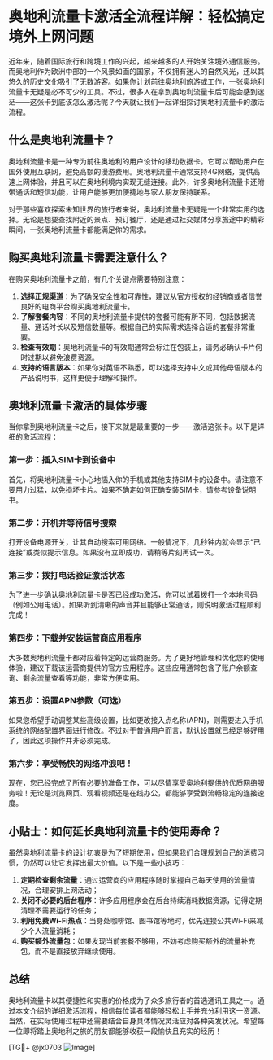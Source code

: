 # 奥地利流量卡激活全流程详解：轻松搞定境外上网问题

近年来，随着国际旅行和跨境工作的兴起，越来越多的人开始关注境外通信服务。而奥地利作为欧洲中部的一个风景如画的国家，不仅拥有迷人的自然风光，还以其悠久的历史文化吸引了无数游客。如果你计划前往奥地利旅游或工作，一张奥地利流量卡无疑是必不可少的工具。不过，很多人在拿到奥地利流量卡后可能会感到迷茫——这张卡到底该怎么激活呢？今天就让我们一起详细探讨奥地利流量卡的激活流程。

## 什么是奥地利流量卡？

奥地利流量卡是一种专为前往奥地利的用户设计的移动数据卡。它可以帮助用户在国外使用互联网，避免高额的漫游费用。奥地利流量卡通常支持4G网络，提供高速上网体验，并且可以在奥地利境内实现无缝连接。此外，许多奥地利流量卡还附带通话和短信功能，让用户能够更加便捷地与家人朋友保持联系。

对于那些喜欢探索未知世界的旅行者来说，奥地利流量卡无疑是一个非常实用的选择。无论是想要查找附近的景点、预订餐厅，还是通过社交媒体分享旅途中的精彩瞬间，一张奥地利流量卡都能满足你的需求。

## 购买奥地利流量卡需要注意什么？

在购买奥地利流量卡之前，有几个关键点需要特别注意：

1. **选择正规渠道**：为了确保安全性和可靠性，建议从官方授权的经销商或者信誉良好的电商平台购买奥地利流量卡。
2. **了解套餐内容**：不同的奥地利流量卡提供的套餐可能有所不同，包括数据流量、通话时长以及短信数量等。根据自己的实际需求选择合适的套餐非常重要。
3. **检查有效期**：奥地利流量卡的有效期通常会标注在包装上，请务必确认卡片何时过期以避免浪费资源。
4. **支持的语言版本**：如果你对英语不熟悉，可以选择支持中文或其他母语版本的产品说明书，这样更便于理解和操作。

## 奥地利流量卡激活的具体步骤

当你拿到奥地利流量卡之后，接下来就是最重要的一步——激活这张卡。以下是详细的激活流程：

### 第一步：插入SIM卡到设备中

首先，将奥地利流量卡小心地插入你的手机或其他支持SIM卡的设备中。请注意不要用力过猛，以免损坏卡片。如果不确定如何正确安装SIM卡，请参考设备说明书。

### 第二步：开机并等待信号搜索

打开设备电源开关，让其自动搜索可用网络。一般情况下，几秒钟内就会显示“已连接”或类似提示信息。如果没有立即成功，请稍等片刻再试一次。

### 第三步：拨打电话验证激活状态

为了进一步确认奥地利流量卡是否已经成功激活，你可以试着拨打一个本地号码（例如公用电话）。如果听到清晰的声音并且能够正常通话，则说明激活过程顺利完成！

### 第四步：下载并安装运营商应用程序

大多数奥地利流量卡都对应着特定的运营商服务。为了更好地管理和优化您的使用体验，建议下载该运营商提供的官方应用程序。这些应用通常包含了账户余额查询、剩余流量查看等功能，非常方便实用。

### 第五步：设置APN参数（可选）

如果您希望手动调整某些高级设置，比如更改接入点名称(APN)，则需要进入手机系统的网络配置界面进行修改。不过对于普通用户而言，默认设置就已经足够好用了，因此这项操作并非必须完成。

### 第六步：享受畅快的网络冲浪吧！

现在，您已经完成了所有必要的准备工作，可以尽情享受奥地利提供的优质网络服务啦！无论是浏览网页、观看视频还是在线办公，都能够享受到流畅稳定的连接速度。

## 小贴士：如何延长奥地利流量卡的使用寿命？

虽然奥地利流量卡的设计初衷是为了短期使用，但如果我们合理规划自己的消费习惯，仍然可以让它发挥出最大价值。以下是一些小技巧：

1. **定期检查剩余流量**：通过运营商的应用程序随时掌握自己每天使用的流量情况，合理安排上网活动；
2. **关闭不必要的后台程序**：许多应用程序会在后台持续消耗数据资源，记得定期清理不需要运行的任务；
3. **利用免费Wi-Fi热点**：当身处咖啡馆、图书馆等地时，优先连接公共Wi-Fi来减少个人流量消耗；
4. **购买额外流量包**：如果发现当前套餐不够用，不妨考虑购买额外的流量补充包，而不是直接放弃继续使用。

## 总结

奥地利流量卡以其便捷性和实惠的价格成为了众多旅行者的首选通讯工具之一。通过本文介绍的详细激活流程，相信每位读者都能够轻松上手并充分利用这一资源。当然，在实际使用过程中还需要结合自身具体情况灵活应对各种突发状况。希望每一位即将踏上奥地利之旅的朋友都能够收获一段愉快且充实的经历！

[TG💪+ @jx0703 ![Image](https://github.com/user-attachments/assets/dbca1d08-cadb-493c-b0ec-ad6f7a83f270)]